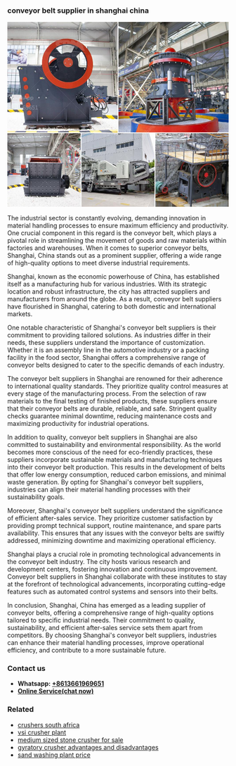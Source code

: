 <h3>conveyor belt supplier in shanghai china</h3><img src='1706755621.jpg' alt=''><p>The industrial sector is constantly evolving, demanding innovation in material handling processes to ensure maximum efficiency and productivity. One crucial component in this regard is the conveyor belt, which plays a pivotal role in streamlining the movement of goods and raw materials within factories and warehouses. When it comes to superior conveyor belts, Shanghai, China stands out as a prominent supplier, offering a wide range of high-quality options to meet diverse industrial requirements.</p><p>Shanghai, known as the economic powerhouse of China, has established itself as a manufacturing hub for various industries. With its strategic location and robust infrastructure, the city has attracted suppliers and manufacturers from around the globe. As a result, conveyor belt suppliers have flourished in Shanghai, catering to both domestic and international markets.</p><p>One notable characteristic of Shanghai's conveyor belt suppliers is their commitment to providing tailored solutions. As industries differ in their needs, these suppliers understand the importance of customization. Whether it is an assembly line in the automotive industry or a packing facility in the food sector, Shanghai offers a comprehensive range of conveyor belts designed to cater to the specific demands of each industry.</p><p>The conveyor belt suppliers in Shanghai are renowned for their adherence to international quality standards. They prioritize quality control measures at every stage of the manufacturing process. From the selection of raw materials to the final testing of finished products, these suppliers ensure that their conveyor belts are durable, reliable, and safe. Stringent quality checks guarantee minimal downtime, reducing maintenance costs and maximizing productivity for industrial operations.</p><p>In addition to quality, conveyor belt suppliers in Shanghai are also committed to sustainability and environmental responsibility. As the world becomes more conscious of the need for eco-friendly practices, these suppliers incorporate sustainable materials and manufacturing techniques into their conveyor belt production. This results in the development of belts that offer low energy consumption, reduced carbon emissions, and minimal waste generation. By opting for Shanghai's conveyor belt suppliers, industries can align their material handling processes with their sustainability goals.</p><p>Moreover, Shanghai's conveyor belt suppliers understand the significance of efficient after-sales service. They prioritize customer satisfaction by providing prompt technical support, routine maintenance, and spare parts availability. This ensures that any issues with the conveyor belts are swiftly addressed, minimizing downtime and maximizing operational efficiency.</p><p>Shanghai plays a crucial role in promoting technological advancements in the conveyor belt industry. The city hosts various research and development centers, fostering innovation and continuous improvement. Conveyor belt suppliers in Shanghai collaborate with these institutes to stay at the forefront of technological advancements, incorporating cutting-edge features such as automated control systems and sensors into their belts.</p><p>In conclusion, Shanghai, China has emerged as a leading supplier of conveyor belts, offering a comprehensive range of high-quality options tailored to specific industrial needs. Their commitment to quality, sustainability, and efficient after-sales service sets them apart from competitors. By choosing Shanghai's conveyor belt suppliers, industries can enhance their material handling processes, improve operational efficiency, and contribute to a more sustainable future.</p><h3>Contact us</h3><ul><li><strong>Whatsapp:&nbsp;<a href="https://wa.me/8613661969651">+8613661969651</a></strong></li><li><a href="https://swt.shibang-china.com/?git&amp;zhl&amp;conveyor belt supplier in shanghai china"><strong>Online Service(chat now)</strong></a></li></ul><h3>Related</h3><ul><li><a href='crushers south africa.md'>crushers south africa</a></li><li><a href='vsi crusher plant.md'>vsi crusher plant</a></li><li><a href='medium sized stone crusher for sale.md'>medium sized stone crusher for sale</a></li><li><a href='gyratory crusher advantages and disadvantages.md'>gyratory crusher advantages and disadvantages</a></li><li><a href='sand washing plant price.md'>sand washing plant price</a></li></ul>